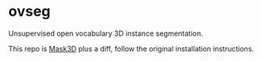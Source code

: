 # ovseg

Unsupervised open vocabulary 3D instance segmentation.

This repo is [Mask3D](https://github.com/JonasSchult/Mask3D) plus a diff, follow the original installation instructions.
